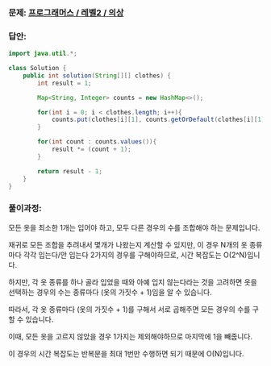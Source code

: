 ### 문제: [프로그래머스 / 레벨2 / 의상](https://school.programmers.co.kr/learn/courses/30/lessons/42578)
### 답안:
```java
import java.util.*;

class Solution {
    public int solution(String[][] clothes) {
        int result = 1;

		Map<String, Integer> counts = new HashMap<>();

		for(int i = 0; i < clothes.length; i++){
			counts.put(clothes[i][1], counts.getOrDefault(clothes[i][1], 0) + 1);
		}

		for(int count : counts.values()){
			result *= (count + 1);
		}

		return result - 1;
    }
}
```

### 풀이과정:
모든 옷을 최소한 1개는 입어야 하고, 모두 다른 경우의 수를 조합해야 하는 문제입니다.

재귀로 모든 조합을 추려내서 몇개가 나왔는지 계산할 수 있지만, 이 경우 N개의 옷 종류마다 각각 입는다/안 입는다 2가지의 경우를 구해야하므로,
시간 복잡도는 O(2^N)입니다.

하지만, 각 옷 종류를 하나 골라 입었을 때와 아예 입지 않는다라는 것을 고려하면 옷을 선택하는 경우의 수는 종류마다 (옷의 가짓수 + 1)임을 알 수 있습니다.

따라서, 각 옷 종류마다 (옷의 가짓수 + 1)를 구해서 서로 곱해주면 모든 경우의 수를 구할 수 있습니다.

이때, 모든 옷을 고르지 않았을 경우 1가지는 제외해야하므로 마지막에 1을 빼줍니다.

이 경우의 시간 복잡도는 반복문을 최대 1번만 수행하면 되기 때문에 O(N)입니다.
